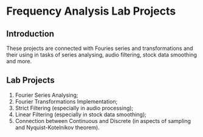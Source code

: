 # Frequency Analysis Lab Projects

## Introduction

These projects are connected with Fouries series and transformations and their using in tasks of series analysing, audio filtering, stock data smoothing and more.

## Lab Projects

1.  Fourier Series Analysing;
2.  Fourier Transformations Implementation;
3.  Strict Filtering (especially in audio processing);
4.  Linear Filtering (especially in stock data smoothing);
5.  Connection between Continuous and Discrete (in aspects of sampling and Nyquist-Kotelnikov theorem).
